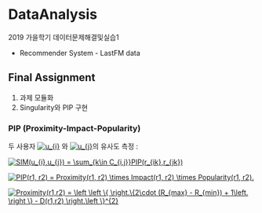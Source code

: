 # DataAnalysis
2019 가을학기 데이터문제해결및실습1 

* Recommender System - LastFM data
## Final Assignment
1. 과제 모듈화
2. Singularity와 PIP 구현


### PIP (Proximity-Impact-Popularity)
두 사용자 <a href="https://www.codecogs.com/eqnedit.php?latex=u_{i}" target="_blank"><img src="https://latex.codecogs.com/gif.latex?u_{i}" title="u_{i}" /></a> 와 <a href="https://www.codecogs.com/eqnedit.php?latex=u_{j}" target="_blank"><img src="https://latex.codecogs.com/gif.latex?u_{j}" title="u_{j}" /></a>의 유사도 측정 : 


<a href="https://www.codecogs.com/eqnedit.php?latex=SIM(u_{i},u_{j})&space;=&space;\sum_{k\in&space;C_{i,j}}PIP(r_{ik},r_{jk})" target="_blank"><img src="https://latex.codecogs.com/gif.latex?SIM(u_{i},u_{j})&space;=&space;\sum_{k\in&space;C_{i,j}}PIP(r_{ik},r_{jk})" title="SIM(u_{i},u_{j}) = \sum_{k\in C_{i,j}}PIP(r_{ik},r_{jk})" /></a>

<a href="https://www.codecogs.com/eqnedit.php?latex=PIP(r1,&space;r2)&space;=&space;Proximity(r1,&space;r2)&space;\times&space;Impact(r1,&space;r2)&space;\times&space;Popularity(r1,&space;r2)." target="_blank"><img src="https://latex.codecogs.com/gif.latex?PIP(r1,&space;r2)&space;=&space;Proximity(r1,&space;r2)&space;\times&space;Impact(r1,&space;r2)&space;\times&space;Popularity(r1,&space;r2)." title="PIP(r1, r2) = Proximity(r1, r2) \times Impact(r1, r2) \times Popularity(r1, r2)." /></a>


<a href="https://www.codecogs.com/eqnedit.php?latex=Proximity(r1,r2)&space;=&space;\left&space;\left&space;\{&space;\right.\{2\cdot&space;(R_{max}&space;-&space;R_{min})&space;&plus;&space;1\left.&space;\right&space;\}&space;-&space;D(r1,r2)&space;\right.\left&space;\}^{2}" target="_blank"><img src="https://latex.codecogs.com/gif.latex?Proximity(r1,r2)&space;=&space;\left&space;\left&space;\{&space;\right.\{2\cdot&space;(R_{max}&space;-&space;R_{min})&space;&plus;&space;1\left.&space;\right&space;\}&space;-&space;D(r1,r2)&space;\right.\left&space;\}^{2}" title="Proximity(r1,r2) = \left \left \{ \right.\{2\cdot (R_{max} - R_{min}) + 1\left. \right \} - D(r1,r2) \right.\left \}^{2}" /></a>
